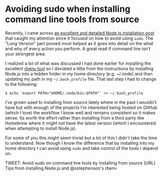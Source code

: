 # Avoiding sudo when installing command line tools from source

Recently, I came across [an excellent and detailed Node.js installation post](http://increaseyourgeek.wordpress.com/2010/08/18/install-node-js-without-using-sudo/) that caught my attention since it focused on how to avoid using ```sudo```. The "Long Version" part proved most helped as it goes into detail on the what and why of every action you perform. A great read if command line isn't your strongest area.

I realized a lot of what was discussed I had done earlier for installing the excellent [rbenv tool](https://github.com/sstephenson/rbenv) so I deviated a little from the instructions by installing Node.js into a hidden folder in my home directory (e.g. ~/.node) and then updating my path in my ```~/.bash_profile``` file. That last step I had to change to the following:

	$ echo 'export PATH="$HOME/.node/bin:$PATH"' >> ~/.bash_profile

I've grown used to installing from source lately where in the past I wouldn't have but with enough of the projects I'm interested being hosted on GitHub (which I love) the workflow I know well and remains consistent so it makes sense. Its worth the effort rather than installing from a third party like Homebrew where it might not have the latest version (which I encountered when attempting to install Node.js).

For some of you this might seem trivial but a lot of this I didn't take the time to understand. Now though I know the difference that by installing into my home directory I can avoid using ```sudo``` and take control of the tools I depend on.




TWEET: Avoid sudo on command line tools by installing from source [URL] Tips from installing Node.js and @sstephenson's rbenv